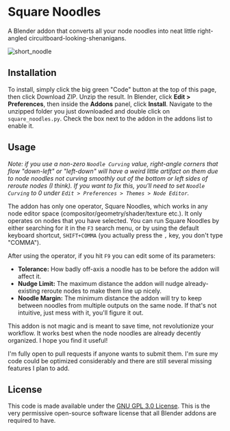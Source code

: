 # Square Noodles
A Blender addon that converts all your node noodles into neat little right-angled circuitboard-looking-shenanigans.

![short_noodle](https://user-images.githubusercontent.com/80430764/182304566-c04dd279-cea2-4c3e-97b9-98c8709ac7c5.gif)

## Installation
To install, simply click the big green "Code" button at the top of this page, then click Download ZIP. Unzip the result. In Blender, click **Edit > Preferences**, then inside the **Addons** panel, click **Install**. Navigate to the unzipped folder you just downloaded and double click on `square_noodles.py`. Check the box next to the addon in the addons list to enable it.

## Usage
*Note: if you use a non-zero `Noodle Curving` value, right-angle corners that flow "down-left" or "left-down" will have a weird little artifact on them due to node noodles not curving smoothly out of the bottom or left sides of reroute nodes (I think). If you want to fix this, you'll need to set `Noodle Curving` to 0 under `Edit > Preferences > Themes > Node Editor`.*

The addon has only one operator, Square Noodles, which works in any node editor space (compositor/geometry/shader/texture etc.). It only operates on nodes that you have selected. You can run Square Noodles by either searching for it in the `F3` search menu, or by using the default keyboard shortcut, `SHIFT+COMMA` (you actually press the `,` key, you don't type "COMMA").

After using the operator, if you hit `F9` you can edit some of its parameters:
* **Tolerance:** How badly off-axis a noodle has to be before the addon will affect it.
* **Nudge Limit:** The maximum distance the addon will nudge already-existing reroute nodes to make them line up nicely.
* **Noodle Margin:** The minimum distance the addon will try to keep between noodles from multiple outputs on the same node. If that's not intuitive, just mess with it, you'll figure it out.

This addon is not magic and is meant to save time, not revolutionize your workflow. It works best when the node noodles are already decently organized. I hope you find it useful!

I'm fully open to pull requests if anyone wants to submit them. I'm sure my code could be optimized considerably and there are still several missing features I plan to add.

## License
This code is made available under the [GNU GPL 3.0 License](https://www.gnu.org/licenses/gpl-3.0.txt). This is the very permissive open-source software license that all Blender addons are required to have.